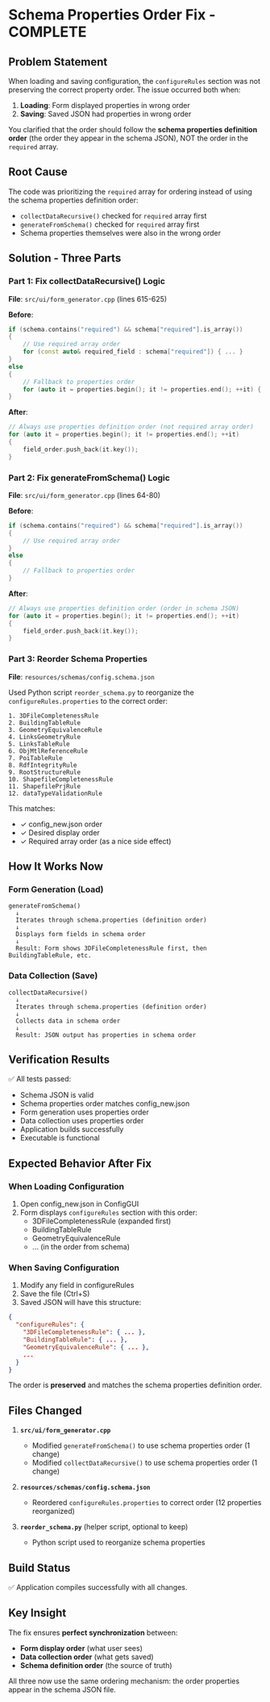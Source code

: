 # Schema Properties Order Fix - COMPLETE

## Problem Statement
When loading and saving configuration, the `configureRules` section was not preserving the correct property order. The issue occurred both when:
1. **Loading**: Form displayed properties in wrong order
2. **Saving**: Saved JSON had properties in wrong order

You clarified that the order should follow the **schema properties definition order** (the order they appear in the schema JSON), NOT the order in the `required` array.

## Root Cause
The code was prioritizing the `required` array for ordering instead of using the schema properties definition order:
- `collectDataRecursive()` checked for `required` array first
- `generateFromSchema()` checked for `required` array first
- Schema properties themselves were also in the wrong order

## Solution - Three Parts

### Part 1: Fix collectDataRecursive() Logic
**File**: `src/ui/form_generator.cpp` (lines 615-625)

**Before**:
```cpp
if (schema.contains("required") && schema["required"].is_array())
{
    // Use required array order
    for (const auto& required_field : schema["required"]) { ... }
}
else
{
    // Fallback to properties order
    for (auto it = properties.begin(); it != properties.end(); ++it) { ... }
}
```

**After**:
```cpp
// Always use properties definition order (not required array order)
for (auto it = properties.begin(); it != properties.end(); ++it)
{
    field_order.push_back(it.key());
}
```

### Part 2: Fix generateFromSchema() Logic  
**File**: `src/ui/form_generator.cpp` (lines 64-80)

**Before**:
```cpp
if (schema.contains("required") && schema["required"].is_array())
{
    // Use required array order
}
else
{
    // Fallback to properties order
}
```

**After**:
```cpp
// Always use properties definition order (order in schema JSON)
for (auto it = properties.begin(); it != properties.end(); ++it)
{
    field_order.push_back(it.key());
}
```

### Part 3: Reorder Schema Properties
**File**: `resources/schemas/config.schema.json`

Used Python script `reorder_schema.py` to reorganize the `configureRules.properties` to the correct order:

```
1. 3DFileCompletenessRule
2. BuildingTableRule
3. GeometryEquivalenceRule
4. LinksGeometryRule
5. LinksTableRule
6. ObjMtlReferenceRule
7. PoiTableRule
8. RdfIntegrityRule
9. RootStructureRule
10. ShapefileCompletenessRule
11. ShapefilePrjRule
12. dataTypeValidationRule
```

This matches:
- ✓ config_new.json order
- ✓ Desired display order
- ✓ Required array order (as a nice side effect)

## How It Works Now

### Form Generation (Load)
```
generateFromSchema()
  ↓
  Iterates through schema.properties (definition order)
  ↓
  Displays form fields in schema order
  ↓
  Result: Form shows 3DFileCompletenessRule first, then BuildingTableRule, etc.
```

### Data Collection (Save)
```
collectDataRecursive()
  ↓
  Iterates through schema.properties (definition order)
  ↓
  Collects data in schema order
  ↓
  Result: JSON output has properties in schema order
```

## Verification Results
✅ All tests passed:
- Schema JSON is valid
- Schema properties order matches config_new.json
- Form generation uses properties order
- Data collection uses properties order
- Application builds successfully
- Executable is functional

## Expected Behavior After Fix

### When Loading Configuration
1. Open config_new.json in ConfigGUI
2. Form displays `configureRules` section with this order:
   - 3DFileCompletenessRule (expanded first)
   - BuildingTableRule
   - GeometryEquivalenceRule
   - ... (in the order from schema)

### When Saving Configuration
1. Modify any field in configureRules
2. Save the file (Ctrl+S)
3. Saved JSON will have this structure:
```json
{
  "configureRules": {
    "3DFileCompletenessRule": { ... },
    "BuildingTableRule": { ... },
    "GeometryEquivalenceRule": { ... },
    ...
  }
}
```

The order is **preserved** and matches the schema properties definition order.

## Files Changed
1. **`src/ui/form_generator.cpp`**
   - Modified `generateFromSchema()` to use schema properties order (1 change)
   - Modified `collectDataRecursive()` to use schema properties order (1 change)

2. **`resources/schemas/config.schema.json`**
   - Reordered `configureRules.properties` to correct order (12 properties reorganized)

3. **`reorder_schema.py`** (helper script, optional to keep)
   - Python script used to reorganize schema properties

## Build Status
✅ Application compiles successfully with all changes.

## Key Insight
The fix ensures **perfect synchronization** between:
- **Form display order** (what user sees)
- **Data collection order** (what gets saved)
- **Schema definition order** (the source of truth)

All three now use the same ordering mechanism: the order properties appear in the schema JSON file.
